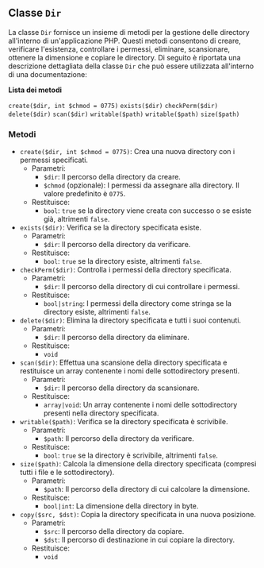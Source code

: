 ## Classe `Dir`

La classe `Dir` fornisce un insieme di metodi per la gestione delle directory all'interno di un'applicazione PHP. Questi metodi consentono di creare, verificare l'esistenza, controllare i permessi, eliminare, scansionare, ottenere la dimensione e copiare le directory. Di seguito è riportata una descrizione dettagliata della classe `Dir` che può essere utilizzata all'interno di una documentazione:

**Lista dei metodi**

`create($dir, int $chmod = 0775)`
`exists($dir)`
`checkPerm($dir)`
`delete($dir)`
`scan($dir)`
`writable($path)`
`writable($path)`
`size($path)`

### Metodi

* `create($dir, int $chmod = 0775)`: Crea una nuova directory con i permessi specificati.
  * Parametri:
    * `$dir`: Il percorso della directory da creare.
    * `$chmod` (opzionale): I permessi da assegnare alla directory. Il valore predefinito è `0775`.
  * Restituisce:
    * `bool`: `true` se la directory viene creata con successo o se esiste già, altrimenti `false`.
* `exists($dir)`: Verifica se la directory specificata esiste.
  * Parametri:
    * `$dir`: Il percorso della directory da verificare.
  * Restituisce:
    * `bool`: `true` se la directory esiste, altrimenti `false`.
* `checkPerm($dir)`: Controlla i permessi della directory specificata.
  * Parametri:
    * `$dir`: Il percorso della directory di cui controllare i permessi.
  * Restituisce:
    * `bool|string`: I permessi della directory come stringa se la directory esiste, altrimenti `false`.
* `delete($dir)`: Elimina la directory specificata e tutti i suoi contenuti.
  * Parametri:
    * `$dir`: Il percorso della directory da eliminare.
  * Restituisce:
    * `void`
* `scan($dir)`: Effettua una scansione della directory specificata e restituisce un array contenente i nomi delle sottodirectory presenti.
  * Parametri:
    * `$dir`: Il percorso della directory da scansionare.
  * Restituisce:
    * `array|void`: Un array contenente i nomi delle sottodirectory presenti nella directory specificata.
* `writable($path)`: Verifica se la directory specificata è scrivibile.
  * Parametri:
    * `$path`: Il percorso della directory da verificare.
  * Restituisce:
    * `bool`: `true` se la directory è scrivibile, altrimenti `false`.
* `size($path)`: Calcola la dimensione della directory specificata (compresi tutti i file e le sottodirectory).
  * Parametri:
    * `$path`: Il percorso della directory di cui calcolare la dimensione.
  * Restituisce:
    * `bool|int`: La dimensione della directory in byte.
* `copy($src, $dst)`: Copia la directory specificata in una nuova posizione.
  * Parametri:
    * `$src`: Il percorso della directory da copiare.
    * `$dst`: Il percorso di destinazione in cui copiare la directory.
  * Restituisce:
    * `void`
